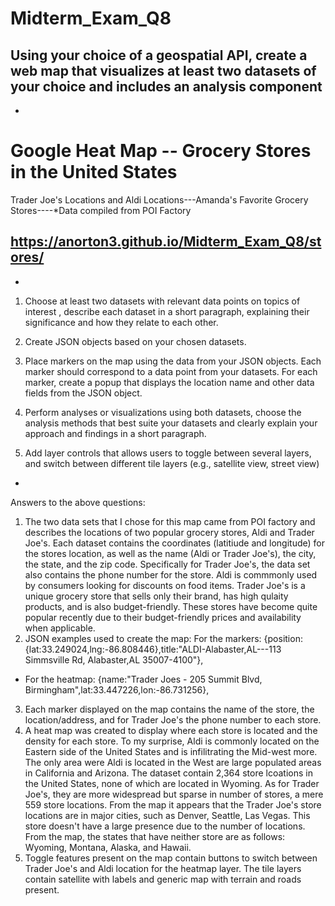 # Midterm_Exam_Q8
Using your choice of a geospatial API, create a web map that visualizes at least two datasets of your choice and includes an analysis component
-
-
# Google Heat Map -- Grocery Stores in the United States
Trader Joe's Locations and Aldi Locations---Amanda's Favorite Grocery Stores----*Data compiled from POI Factory

<https://anorton3.github.io/Midterm_Exam_Q8/stores/>
-
-
1. Choose at least two datasets with relevant data points on topics of interest , describe each dataset in a short paragraph, explaining their significance and how they relate to each other. 

2. Create JSON objects based on your chosen datasets. 

3. Place markers on the map using the data from your JSON objects. Each marker should correspond to a data point from your datasets. For each marker, create a popup that displays the location name and other data fields from the JSON object.

4. Perform analyses or visualizations using both datasets, choose the analysis methods that best suite your datasets and clearly explain your approach and findings in a short paragraph.

5. Add layer controls that allows users to toggle between several layers, and switch between different tile layers (e.g., satellite view, street view)
-
Answers to the above questions:
1. The two data sets that I chose for this map came from POI factory and describes the locations of two popular grocery stores, Aldi and Trader Joe's. Each dataset contains the coordinates (latitiude and longitude) for the stores location, as well as the name (Aldi or Trader Joe's), the city, the state, and the zip code. Specifically for Trader Joe's, the data set also contains the phone number for the store. Aldi is commmonly used by consumers looking for discounts on food items. Trader Joe's is a unique grocery store that sells only their brand, has high qulaity products, and is also budget-friendly. These stores have become quite popular recently due to their budget-friendly prices and availability when applicable. 
2. JSON examples used to create the map:
   For the markers: {position:{lat:33.249024,lng:-86.808446},title:"ALDI-Alabaster,AL---113 Simmsville Rd, Alabaster,AL 35007-4100"},
-
   For the heatmap: {name:"Trader Joes - 205 Summit Blvd, Birmingham",lat:33.447226,lon:-86.731256},
3. Each marker displayed on the map contains the name of the store, the location/address, and for Trader Joe's the phone number to each store.
4. A heat map was created to display where each store is located and the density for each store. To my surprise, Aldi is commonly located on the Eastern side of the United States and is infilitrating the Mid-west more. The only area were Aldi is located in the West are large populated areas in California and Arizona. The dataset contain 2,364 store lcoations in the United States, none of which are located in Wyoming. As for Trader Joe's, they are more widespread but sparse in number of stores, a mere 559 store locations. From the map it appears that the Trader Joe's store locations are in major cities, such as Denver, Seattle, Las Vegas. This store doesn't have a large presence due to the number of locations. From the map, the states that have neither store are as follows: Wyoming, Montana, Alaska, and Hawaii.
5. Toggle features present on the map contain buttons to switch between Trader Joe's and Aldi location for the heatmap layer. The tile layers contain satellite with labels and generic map with terrain and roads present. 
